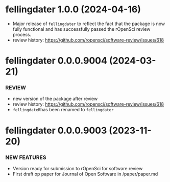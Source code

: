 
fellingdater 1.0.0 (2024-04-16)
===============================

  * Major release of `fellingdater` to reflect the fact that the package is now 
  fully functional and has successfully passed the rOpenSci review process.
  * review history: https://github.com/ropensci/software-review/issues/618
  

fellingdater 0.0.0.9004 (2024-03-21)
====================================

### REVIEW
  * new version of the package after review
  * review history: https://github.com/ropensci/software-review/issues/618
  * `fellingdateR`has been renamed to `fellingdater`


fellingdater 0.0.0.9003 (2023-11-20)
====================================

### NEW FEATURES

  * Version ready for submission to rOpenSci for software review
  * First draft op paper for Journal of Open Software in /paper/paper.md
  
  

  
 
